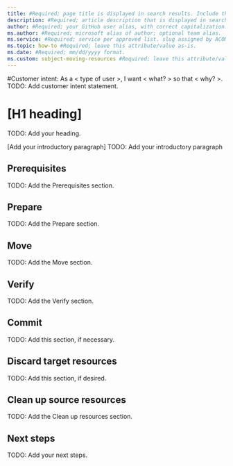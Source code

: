 ```yaml
---
title: #Required; page title is displayed in search results. Include the words "move", "region", and the service name in the title attribute.
description: #Required; article description that is displayed in search results. Include the words "move", and "region" in the description.
author: #Required; your GitHub user alias, with correct capitalization.
ms.author: #Required; microsoft alias of author; optional team alias.
ms.service: #Required; service per approved list. slug assigned by ACOM.
ms.topic: how-to #Required; leave this attribute/value as-is.
ms.date: #Required; mm/dd/yyyy format.
ms.custom: subject-moving-resources #Required; leave this attribute/value as-is.
---
```


<!--
Remove all the comments in this template before you sign-off or merge to the 
main branch.

This template provides the basic structure of the pattern for an article describing
moving service resources to a different region. See the 
[move across regions pattern](article-move-across-regions.md) article in the
pattern library.

This template provides the basic structure of a Move service resources article pattern. See the
[instructions - Move service resources](../level4/article-move-across-regions.md) in the pattern
library.

You can provide feedback about this template at: https://aka.ms/patterns-feedback

1. Customer intent statement -------------------------------------------------------
Required. Add the customer intent statement as a comment in the last line of the
metadata.

-->

#Customer intent: As a < type of user >, I want < what? > so that < why? >.
TODO: Add customer intent statement.

<!-- 2. H1 -----------------------------------------------------------------------------
Required. The article heading should be clear. Use the words "move" and "region" in
the H1. Include the name of the service.

-->

# [H1 heading]
TODO: Add your heading.

<!-- 3. Introductory paragraph ----------------------------------------------------------
Required. Describe the article. Here's an example:

This article describes how to move [service-name] resources to a different Azure region.
You might move your resources to another region for a number of reasons. For example, to
take advantage of a new Azure region, to deploy features or services available in
specific regions only, to meet internal policy and governance requirements, or in
response to capacity planning requirements.

-->

[Add your introductory paragraph]
TODO: Add your introductory paragraph

<!-- 4. Prerequisites --------------------------------------------------------------------

Required. Prerequisites include anything that must be in place before you start to move
resources to another region.

Entries in this section might be requirements or limitations, checks to make, or steps
to take before the move. 

If there are no prerequisites, state that in this section.

-->

## Prerequisites
TODO: Add the Prerequisites section.

<!-- 5. Prepare -------------------------------------------------------------------------
Required. Describe how to prepare service resources before moving them.

-->

## Prepare
TODO: Add the Prepare section.

<!-- 6. Move ----------------------------------------------------------------------------
Required. Describe how to move service resources to another region.

-->

## Move
TODO: Add the Move section.

<!-- 7. Verify --------------------------------------------------------------------------
Required. Check that resources have been moved, and appear as expected in the target
region.

-->

## Verify
TODO: Add the Verify section.

<!-- 8. Commit --------------------------------------------------------------------------
Optional. Add a description if your service supports a commit action to complete the move
after verification.

-->

## Commit
TODO: Add this section, if necessary.

<!-- 9. Discard target resources --------------------------------------------------------
Optional. Describe how to remove the resources that the customer just moved.

Customers might need these instructions if the move to the target region was a test or
proof-of-concept, or if they no longer need the resources after they've been moved.

-->

## Discard target resources
TODO: Add this section, if desired.

<!-- 10. Clean up resources -------------------------------------------------------------
Required. Describe how to clean up and delete resources that still exist in the
source region.

-->

## Clean up source resources
TODO: Add the Clean up resources section.

<!-- 11. Next steps ---------------------------------------------------------------------
Optional. If there are actions that should be taken now that resources are running in the
new target region, provide links to information about those actions.

-->

## Next steps
TODO: Add your next steps.

<!--
Remove all the comments in this template before you sign-off or merge to the main branch.

-->
